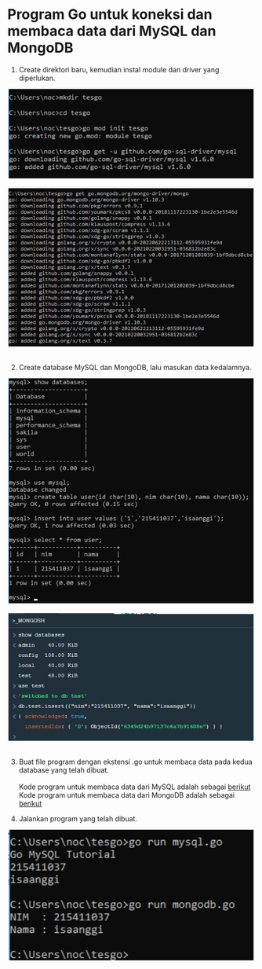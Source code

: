 # Program Go untuk koneksi dan membaca data dari MySQL dan MongoDB

1. Create direktori baru, kemudian instal module dan driver yang diperlukan.

<div align="center"><img src="gambar/latihan/program-go(1).jpg" width="500px"></div><br>
<div align="center"><img src="gambar/latihan/program-go(2).jpg" width="500px"></div><br>

2. Create database MySQL dan MongoDB, lalu masukan data kedalamnya.

<div align="center"><img src="gambar/latihan/program-go(3).jpg" width="500px"></div><br>
<div align="center"><img src="gambar/latihan/program-go(4).jpg" width="500px"></div><br>

3. Buat file program dengan ekstensi .go untuk membaca data pada kedua database yang telah dibuat. <br><br>
Kode program untuk membaca data dari MySQL adalah sebagai [berikut](kode/latihan/mysql.go)<br>
Kode program untuk membaca data dari MongoDB adalah sebagai [berikut](kode/latihan/mongodb.go)<br>

4. Jalankan program yang telah dibuat.
<div align="center"><img src="gambar/latihan/program-go(5).jpg" width="500px"></div><br>

